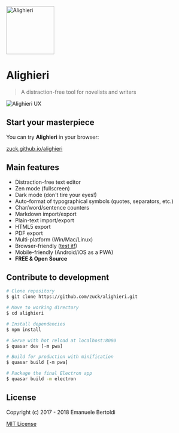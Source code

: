 <img src="https://cdn.jsdelivr.net/gh/zuck/alighieri@HEAD/art/logo.svg" alt="Alighieri" width="128"/>

# Alighieri

> A distraction-free tool for novelists and writers

![Alighieri UX](https://cdn.jsdelivr.net/gh/zuck/alighieri@HEAD/art/screenshot.png)

## Start your masterpiece

You can try **Alighieri** in your browser:

[zuck.github.io/alighieri](https://zuck.github.io/alighieri)

## Main features

- Distraction-free text editor
- Zen mode (fullscreen)
- Dark mode (don't tire your eyes!)
- Auto-format of typographical symbols (quotes, separators, etc.)
- Char/word/sentence counters
- Markdown import/export
- Plain-text import/export
- HTML5 export
- PDF export
- Multi-platform (Win/Mac/Linux)
- Browser-friendly ([test it!](https://zuck.github.io/alighieri/))
- Mobile-friendly (Android/iOS as a PWA)
- **FREE & Open Source**

## Contribute to development

```bash
# Clone repository
$ git clone https://github.com/zuck/alighieri.git

# Move to working directory
$ cd alighieri

# Install dependencies
$ npm install

# Serve with hot reload at localhost:8080
$ quasar dev [-m pwa]

# Build for production with minification
$ quasar build [-m pwa]

# Package the final Electron app
$ quasar build -m electron
```

## License

Copyright (c) 2017 - 2018 Emanuele Bertoldi

[MIT License](http://en.wikipedia.org/wiki/MIT_License)

